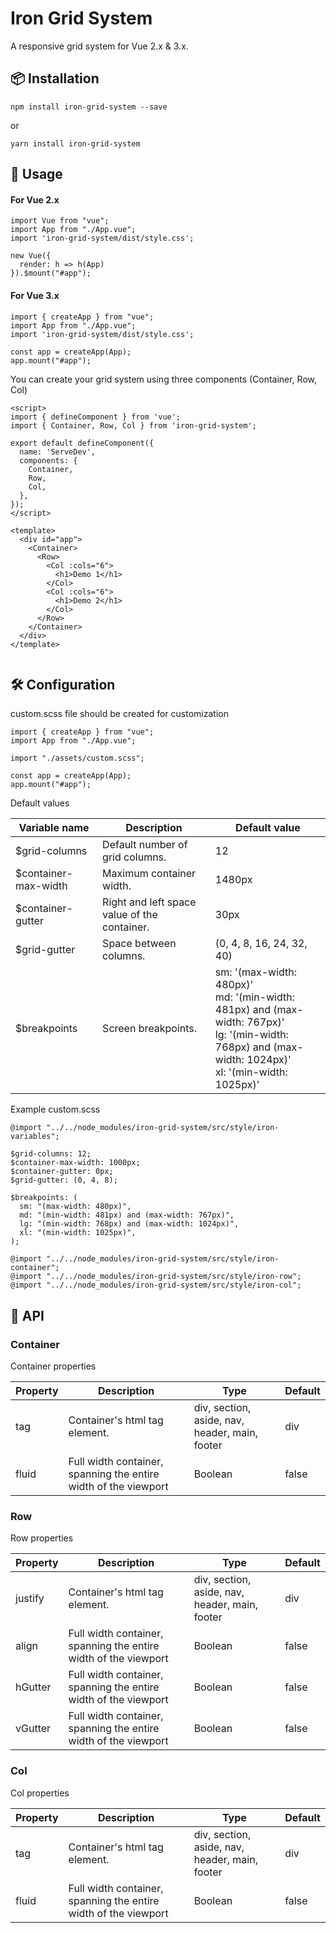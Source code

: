 # Iron Grid System

A responsive grid system for Vue 2.x & 3.x.

## 📦 Installation

```
npm install iron-grid-system --save
```

or

```
yarn install iron-grid-system
```

## 🔨 Usage

#### For Vue 2.x

```
import Vue from "vue";
import App from "./App.vue";
import 'iron-grid-system/dist/style.css';

new Vue({
  render: h => h(App)
}).$mount("#app");

```

#### For Vue 3.x

```
import { createApp } from "vue";
import App from "./App.vue";
import 'iron-grid-system/dist/style.css';

const app = createApp(App);
app.mount("#app");

```

You can create your grid system using three components (Container, Row, Col)

```
<script>
import { defineComponent } from 'vue';
import { Container, Row, Col } from 'iron-grid-system';

export default defineComponent({
  name: 'ServeDev',
  components: {
    Container,
    Row,
    Col,
  },
});
</script>

<template>
  <div id="app">
    <Container>
      <Row>
        <Col :cols="6">
          <h1>Demo 1</h1>
        </Col>
        <Col :cols="6">
          <h1>Demo 2</h1>
        </Col>
      </Row>
    </Container>
  </div>
</template>


```

## 🛠️ Configuration

custom.scss file should be created for customization

```
import { createApp } from "vue";
import App from "./App.vue";

import "./assets/custom.scss";

const app = createApp(App);
app.mount("#app");

```

Default values

| Variable name         | Description                                  | Default value                                                                                                                                                      |
| --------------------- | -------------------------------------------- | ------------------------------------------------------------------------------------------------------------------------------------------------------------------ |
| \$grid-columns        | Default number of grid columns.              | 12                                                                                                                                                                 |
| \$container-max-width | Maximum container width.                     | 1480px                                                                                                                                                             |
| \$container-gutter    | Right and left space value of the container. | 30px                                                                                                                                                               |
| \$grid-gutter         | Space between columns.                       | (0, 4, 8, 16, 24, 32, 40)                                                                                                                                          |
| \$breakpoints         | Screen breakpoints.                          | sm: '(max-width: 480px)' <br> md: '(min-width: 481px) and (max-width: 767px)' <br> lg: '(min-width: 768px) and (max-width: 1024px)' <br> xl: '(min-width: 1025px)' |

Example custom.scss

```
@import "../../node_modules/iron-grid-system/src/style/iron-variables";

$grid-columns: 12;
$container-max-width: 1000px;
$container-gutter: 0px;
$grid-gutter: (0, 4, 8);

$breakpoints: (
  sm: "(max-width: 480px)",
  md: "(min-width: 481px) and (max-width: 767px)",
  lg: "(min-width: 768px) and (max-width: 1024px)",
  xl: "(min-width: 1025px)",
);

@import "../../node_modules/iron-grid-system/src/style/iron-container";
@import "../../node_modules/iron-grid-system/src/style/iron-row";
@import "../../node_modules/iron-grid-system/src/style/iron-col";

```

## 📃 API

### Container

Container properties

| Property | Description                                                     | Type                                           | Default |
| -------- | --------------------------------------------------------------- | ---------------------------------------------- | ------- |
| tag      | Container's html tag element.                                   | div, section, aside, nav, header, main, footer | div     |
| fluid    | Full width container, spanning the entire width of the viewport | Boolean                                        | false   |

### Row

Row properties

| Property | Description                                                     | Type                                           | Default |
| -------- | --------------------------------------------------------------- | ---------------------------------------------- | ------- |
| justify  | Container's html tag element.                                   | div, section, aside, nav, header, main, footer | div     |
| align    | Full width container, spanning the entire width of the viewport | Boolean                                        | false   |
| hGutter  | Full width container, spanning the entire width of the viewport | Boolean                                        | false   |
| vGutter  | Full width container, spanning the entire width of the viewport | Boolean                                        | false   |

### Col

Col properties

| Property | Description                                                     | Type                                           | Default |
| -------- | --------------------------------------------------------------- | ---------------------------------------------- | ------- |
| tag      | Container's html tag element.                                   | div, section, aside, nav, header, main, footer | div     |
| fluid    | Full width container, spanning the entire width of the viewport | Boolean                                        | false   |
